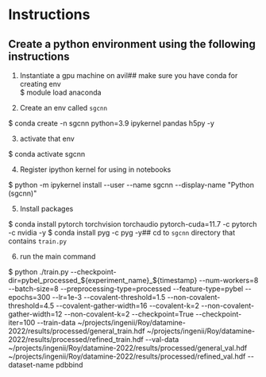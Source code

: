 # Instructions

## Create a python environment using the following instructions

1. Instantiate a gpu machine on avil## make sure you have conda for creating env<br>
$ module load anaconda

2. Create an env called `sgcnn`

$ conda create -n sgcnn python=3.9 ipykernel pandas h5py -y

3. activate that env

$ conda activate sgcnn

4. Register ipython kernel for using in notebooks

$ python -m ipykernel install --user --name sgcnn --display-name "Python (sgcnn)"

5. Install packages

$ conda install pytorch torchvision torchaudio pytorch-cuda=11.7 -c pytorch -c nvidia -y
$ conda install pyg -c pyg -y## cd to `sgcnn` directory that contains `train.py`

6. run the main command

$ python ./train.py --checkpoint-dir=pybel_processed_${experiment_name}_${timestamp} --num-workers=8 --batch-size=8 --preprocessing-type=processed --feature-type=pybel --epochs=300 --lr=1e-3 --covalent-threshold=1.5 --non-covalent-threshold=4.5 --covalent-gather-width=16 --covalent-k=2 --non-covalent-gather-width=12 --non-covalent-k=2 --checkpoint=True --checkpoint-iter=100 --train-data ~/projects/ingenii/Roy/datamine-2022/results/processed/general_train.hdf ~/projects/ingenii/Roy/datamine-2022/results/processed/refined_train.hdf --val-data ~/projects/ingenii/Roy/datamine-2022/results/processed/general_val.hdf ~/projects/ingenii/Roy/datamine-2022/results/processed/refined_val.hdf --dataset-name pdbbind
